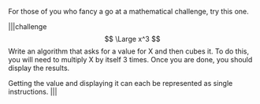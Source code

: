 For those of you who fancy a go at a mathematical challenge, try this one.

|||challenge
$$
\Large x^3
$$
Write an algorithm that asks for a value for X and then cubes it. To do this, you will need to multiply X by itself 3 times. Once you are done, you should display the results. 

Getting the value and displaying it can each be represented as single instructions.
|||

